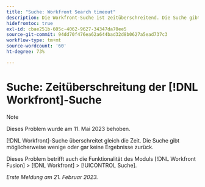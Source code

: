 ```yaml
---
title: "Suche: Workfront Search timeout"
description: Die Workfront-Suche ist zeitüberschreitend. Die Suche gibt möglicherweise wenige oder gar keine Ergebnisse zurück.
hidefromtoc: true
exl-id: cbae251b-605c-4062-9627-34347da70ee5
source-git-commit: 94dd70f476ea62a644bad32d8b0627a5ead737c3
workflow-type: tm+mt
source-wordcount: '60'
ht-degree: 73%

---
```


# Suche: Zeitüberschreitung der [!DNL Workfront]-Suche

<!--this issue is on WF and WFF TOCs. Valid issue, won't fix-->

>[!NOTE]
>
>Dieses Problem wurde am 11. Mai 2023 behoben.

[!DNL Workfront]-Suche überschreitet gleich die Zeit. Die Suche gibt möglicherweise wenige oder gar keine Ergebnisse zurück.

Dieses Problem betrifft auch die Funktionalität des Moduls [!DNL Workfront Fusion] > [!DNL Workfront] > [!UICONTROL Suche].

_Erste Meldung am 21. Februar 2023._
